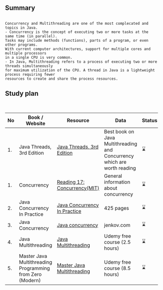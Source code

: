## Summary 

```

Concurrency and Multithreading are one of the most complecated and topics in Java. 
- Concurrency is the concept of executing two or more tasks at the same time (in parallel). 
Tasks may include methods (functions), parts of a program, or even other programs. 
With current computer architectures, support for multiple cores and multiple processors 
in a single CPU is very common.
- In Java, Multithreading refers to a process of executing two or more threads simultaneously 
for maximum utilization of the CPU. A thread in Java is a lightweight process requiring fewer 
resources to create and share the process resources.
```

## Study plan 
<br />

|No|Book / Website |Resource|Data|Status|
|---|---|---|---|---|
|1.|Java Threads, 3rd Edition|[Java Threads, 3rd Edition](https://github.com/abbos0123/Computer-Science-Books/blob/main/Advanced-Java/Java-Concurrency-and-Multithreading/Java%20Threads%2C%203rd%20Edition.pdf)|Best book on Java Multithreading and Concurrency which are worth reading|:hourglass:|
|1.|Concurrency|[Reading 17: Concurrency(MIT)](https://web.mit.edu/6.005/www/fa14/classes/17-concurrency/#:~:text=Concurrency%20means%20multiple%20computations%20are,cores%20on%20a%20single%20chip)|General information about concurrency|:hourglass:|
|2.|Java Concurrency In Practice|[Java Concurrency In Practice](https://github.com/abbos0123/Computer-Science-Books/blob/main/Design-Patterns/heaf-first-desighn%20patterns.pdf)|425 pages|:hourglass:|
|3.|Java Concurrency|[Java concurrency](https://jenkov.com/tutorials/java-concurrency/concurrency-models.html)|jenkov.com|:hourglass:|
|4.|Java Multithreading|[ Java Multithreading](https://www.udemy.com/course/java-multithreading/?ranMID=39197&ranEAID=JVFxdTr9V80&ranSiteID=JVFxdTr9V80-EEiV7stkZNhFdubcWs._cw&LSNPUBID=JVFxdTr9V80&utm_source=aff-campaign&utm_medium=udemyads)|Udemy free course (2.5 hours)|:hourglass:|
|5.|Master Java Multithreading Programming from Zero (Modern)|[Master Java Multithreading](https://www.udemy.com/course/java-multi-threading-programming/?ranMID=39197&ranEAID=JVFxdTr9V80&ranSiteID=JVFxdTr9V80-M7ZIY4IEDOE5n6csacdMrQ&LSNPUBID=JVFxdTr9V80&utm_source=aff-campaign&utm_medium=udemyads)|Udemy free course (8.5 hours)|:hourglass:|


